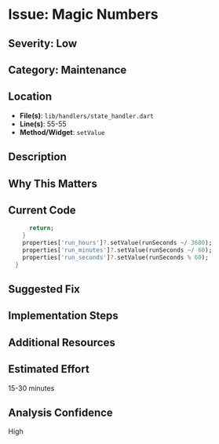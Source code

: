 # Issue: Magic Numbers

## Severity: Low

## Category: Maintenance

## Location
- **File(s)**: `lib/handlers/state_handler.dart`
- **Line(s)**: 55-55
- **Method/Widget**: `setValue`

## Description


## Why This Matters


## Current Code
```dart
      return;
    }
    properties['run_hours']?.setValue(runSeconds ~/ 3600);
    properties['run_minutes']?.setValue(runSeconds ~/ 60);
    properties['run_seconds']?.setValue(runSeconds % 60);
  }
```

## Suggested Fix


## Implementation Steps


## Additional Resources


## Estimated Effort
15-30 minutes

## Analysis Confidence
High
